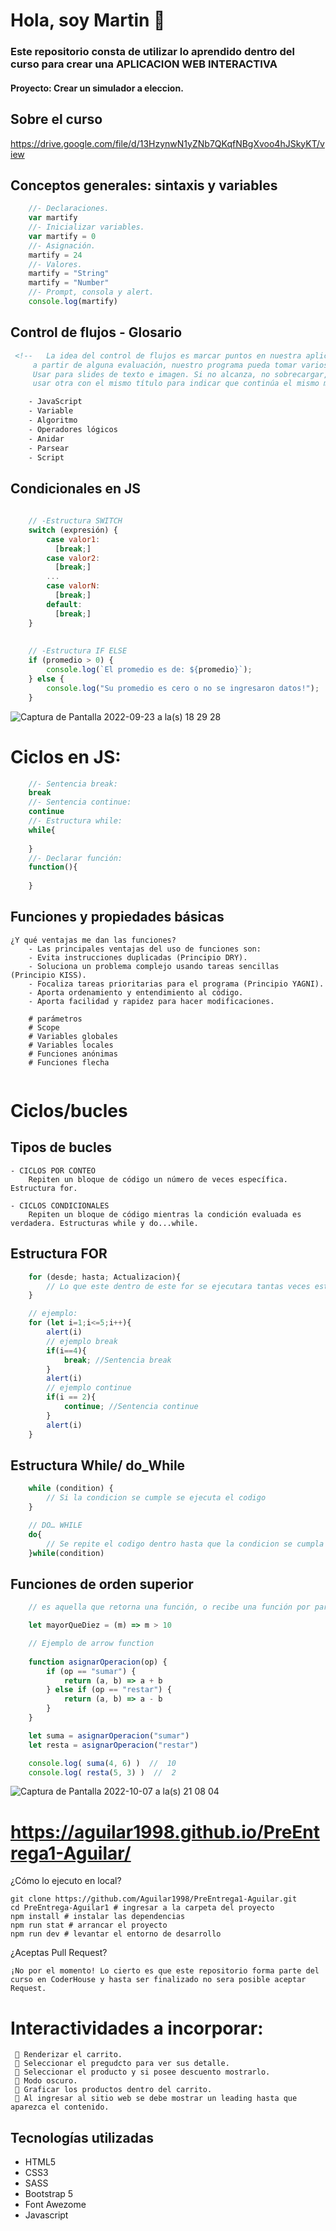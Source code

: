 # Hola, soy Martin 👋



### Este repositorio consta de utilizar lo aprendido dentro del curso para crear una APLICACION WEB INTERACTIVA
    
#### Proyecto: Crear un simulador a eleccion.

## Sobre el curso
https://drive.google.com/file/d/13HzynwN1yZNb7QKqfNBgXvoo4hJSkyKT/view


## Conceptos generales: sintaxis y variables

```javascript       
    //- Declaraciones.
    var martify 
    //- Inicializar variables.   
    var martify = 0
    //- Asignación.  
    martify = 24
    //- Valores.     
    martify = "String"
    martify = "Number"
    //- Prompt, consola y alert.     
    console.log(martify)
```

## Control de flujos - Glosario
```HTML
 <!--   La idea del control de flujos es marcar puntos en nuestra aplicación donde,
     a partir de alguna evaluación, nuestro programa pueda tomar varios caminos posibles de acción.
     Usar para slides de texto e imagen. Si no alcanza, no sobrecargar,
     usar otra con el mismo título para indicar que continúa el mismo módulo.-->

    - JavaScript
    - Variable
    - Algoritmo
    - Operadores lógicos
    - Anidar
    - Parsear
    - Script
```
## Condicionales en JS

```JavaScript 
    
    // -Estructura SWITCH
    switch (expresión) {
        case valor1:
          [break;]
        case valor2:
          [break;]
        ...
        case valorN:
          [break;]
        default:
          [break;]
    }
    
    
    // -Estructura IF ELSE 
    if (promedio > 0) {
        console.log(`El promedio es de: ${promedio}`);
    } else {
        console.log("Su promedio es cero o no se ingresaron datos!");
    }
```

![Captura de Pantalla 2022-09-23 a la(s) 18 29 28](https://user-images.githubusercontent.com/89709211/192102125-5a793e84-0ad9-4ac6-9bb4-cd767e6dbe73.png)

# Ciclos en JS:

``` JavaScript 
    //- Sentencia break:
    break
    //- Sentencia continue:
    continue
    //- Estructura while:
    while{
    
    }
    //- Declarar función:
    function(){
    
    }
```
## Funciones y propiedades básicas

```text
¿Y qué ventajas me dan las funciones?
    - Las principales ventajas del uso de funciones son:
    - Evita instrucciones duplicadas (Principio DRY).
    - Soluciona un problema complejo usando tareas sencillas (Principio KISS).
    - Focaliza tareas prioritarias para el programa (Principio YAGNI).
    - Aporta ordenamiento y entendimiento al código.
    - Aporta facilidad y rapidez para hacer modificaciones.

    # parámetros
    # Scope
    # Variables globales
    # Variables locales
    # Funciones anónimas
    # Funciones flecha


```

# Ciclos/bucles

## Tipos de bucles

    - CICLOS POR CONTEO
        Repiten un bloque de código un número de veces específica. Estructura for. 

    - CICLOS CONDICIONALES
        Repiten un bloque de código mientras la condición evaluada es verdadera. Estructuras while y do...while.


## Estructura FOR
```JavaScript
    for (desde; hasta; Actualizacion){
        // Lo que este dentro de este for se ejecutara tantas veces este indicado el ciclo
    }

    // ejemplo:
    for (let i=1;i<=5;i++){
        alert(i)
        // ejemplo break
        if(i==4){
            break; //Sentencia break
        }
        alert(i)
        // ejemplo continue
        if(i == 2){
            continue; //Sentencia continue
        }
        alert(i)
    }

```
## Estructura While/ do_While
```JavaScript
    while (condition) {
        // Si la condicion se cumple se ejecuta el codigo
    }

    // DO… WHILE
    do{
        // Se repite el codigo dentro hasta que la condicion se cumpla
    }while(condition)

```
## Funciones de orden superior
``` JavaScript
    // es aquella que retorna una función, o recibe una función por parámetro. Este tipo de funciones nos permiten abstraernos sobre acciones y no sólo valores. 

    let mayorQueDiez = (m) => m > 10

    // Ejemplo de arrow function
    
    function asignarOperacion(op) {
        if (op == "sumar") {
            return (a, b) => a + b
        } else if (op == "restar") {
            return (a, b) => a - b
        }
    }

    let suma = asignarOperacion("sumar")
    let resta = asignarOperacion("restar")

    console.log( suma(4, 6) )  //  10
    console.log( resta(5, 3) )  //  2

```

![Captura de Pantalla 2022-10-07 a la(s) 21 08 04](https://user-images.githubusercontent.com/89709211/194677118-70550b15-1041-482c-8947-5bdd4353c7d7.png)

# https://aguilar1998.github.io/PreEntrega1-Aguilar/

¿Cómo lo ejecuto en local?

    git clone https://github.com/Aguilar1998/PreEntrega1-Aguilar.git
    cd PreEntrega-Aguilar1 # ingresar a la carpeta del proyecto
    npm install # instalar las dependencias
    npm run stat # arrancar el proyecto
    npm run dev # levantar el entorno de desarrollo

¿Aceptas Pull Request?

    ¡No por el momento! Lo cierto es que este repositorio forma parte del curso en CoderHouse y hasta ser finalizado no sera posible aceptar Request. 


# Interactividades a incorporar:
```text
 🔹 Renderizar el carrito.
 🔹 Seleccionar el pregudcto para ver sus detalle.
 🔹 Seleccionar el producto y si posee descuento mostrarlo.
 🔹 Modo oscuro.
 🔹 Graficar los productos dentro del carrito.
 🔹 Al ingresar al sitio web se debe mostrar un leading hasta que aparezca el contenido.
```


## Tecnologías utilizadas

- HTML5
- CSS3
- SASS
- Bootstrap 5 
- Font Awezome
- Javascript


